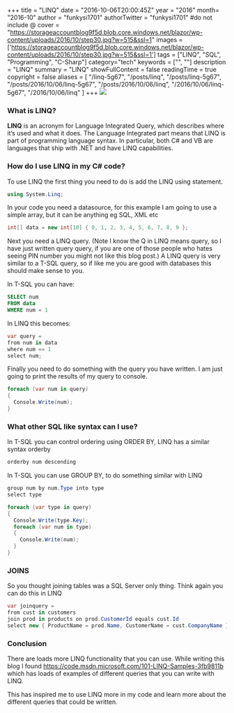 +++
title = "LINQ"
date = "2016-10-06T20:00:45Z"
year = "2016"
month= "2016-10"
author = "funkysi1701"
authorTwitter = "funkysi1701" #do not include @
cover = "https://storageaccountblog9f5d.blob.core.windows.net/blazor/wp-content/uploads/2016/10/step30.jpg?w=515&ssl=1"
images = ['https://storageaccountblog9f5d.blob.core.windows.net/blazor/wp-content/uploads/2016/10/step30.jpg?w=515&ssl=1']
tags = ["LINQ", "SQL", "Programming", "C-Sharp"]
category="tech"
keywords = ["", ""]
description =  "LINQ"
summary = "LINQ"
showFullContent = false
readingTime = true
copyright = false
aliases = [
    "/linq-5g67",
    "/posts/linq",
    "/posts/linq-5g67",
    "/posts/2016/10/06/linq-5g67",
    "/posts/2016/10/06/linq",
    "/2016/10/06/linq-5g67",
    "/2016/10/06/linq"
]
+++
![](https://storageaccountblog9f5d.blob.core.windows.net/blazor/wp-content/uploads/2016/10/step30.jpg?w=515&ssl=1)

### What is LINQ?

**LINQ** is an acronym for Language Integrated Query, which describes where it’s used and what it does. The Language Integrated part means that LINQ is part of programming language syntax. In particular, both C# and VB are languages that ship with .NET and have LINQ capabilities.

### How do I use LINQ in my C# code?

To use LINQ the first thing you need to do is add the LINQ using statement.

```csharp
using System.Linq;
```
In your code you need a datasource, for this example I am going to use a simple array, but it can be anything eg SQL, XML etc

```csharp
int[] data = new int[10] { 0, 1, 2, 3, 4, 5, 6, 7, 8, 9 };
```
Next you need a LINQ query. (Note I know the Q in LINQ means query, so I have just written query query, if you are one of those people who hates seeing PIN number you might not like this blog post.) A LINQ query is very similar to a T-SQL query, so if like me you are good with databases this should make sense to you.

In T-SQL you can have:

```sql
SELECT num
FROM data
WHERE num = 1
```
In LINQ this becomes:

```csharp
var query =
from num in data
where num == 1
select num;
```

Finally you need to do  something with the query you have written. I am just going to print the results of my query to console.

```csharp
foreach (var num in query)
{
  Console.Write(num);
}
```
### What other SQL like syntax can I use?

In T-SQL you can control ordering using ORDER BY, LINQ has a similar syntax orderby

```csharp
orderby num descending
```
In T-SQL you can use GROUP BY, to do something similar with LINQ

```csharp
group num by num.Type into type
select type
```

```csharp
foreach (var type in query)
{
  Console.Write(type.Key);
  foreach (var num in type)
  {
    Console.Write(num);
  }
}
```

### JOINS

So you thought joining tables was a SQL Server only thing. Think again you can do this in LINQ

```csharp
var joinquery =
from cust in customers
join prod in products on prod.CustomerId equals cust.Id
select new { ProductName = prod.Name, CustomerName = cust.CompanyName };
```

### Conclusion

There are loads more LINQ functionality that you can use. While writing this blog I found https://code.msdn.microsoft.com/101-LINQ-Samples-3fb9811b which has loads of examples of different queries that you can write with LINQ.

This has inspired me to use LINQ more in my code and learn more about the different queries that could be written.